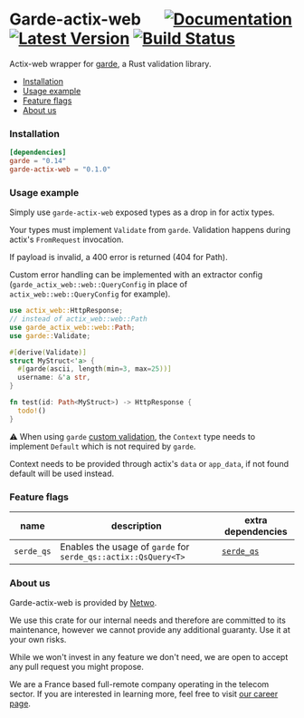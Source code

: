 # Garde-actix-web &emsp; [![Documentation]][docs.rs] [![Latest Version]][crates.io] [![Build Status]][build]


[docs.rs]: https://docs.rs/garde-actix-web/
[crates.io]: https://crates.io/crates/garde-actix-web
[build]: https://github.com/netwo-io/garde-actix-web/actions/workflows/build.yaml?branch=main
[Documentation]: https://img.shields.io/docsrs/garde-actix-web
[Latest Version]: https://img.shields.io/crates/v/garde-actix-web.svg
[Build Status]: https://github.com/netwo-io/garde-actix-web/actions/workflows/build.yaml/badge.svg?branch=main

Actix-web wrapper for [garde](https://github.com/jprochazk/garde), a Rust validation library.

- [Installation](#installation)
- [Usage example](#usage-example)
- [Feature flags](#feature-flags)
- [About us](#about-us)

### Installation

```toml
[dependencies]
garde = "0.14"
garde-actix-web = "0.1.0"
```

### Usage example

Simply use `garde-actix-web` exposed types as a drop in for actix types.

Your types must implement `Validate` from `garde`. Validation happens during actix's `FromRequest` invocation.

If payload is invalid, a 400 error is returned (404 for Path).

Custom error handling can be implemented with an extractor config (`garde_actix_web::web::QueryConfig` in place of `actix_web::web::QueryConfig` for example).

```rust
use actix_web::HttpResponse;
// instead of actix_web::web::Path
use garde_actix_web::web::Path;
use garde::Validate;

#[derive(Validate)]
struct MyStruct<'a> {
  #[garde(ascii, length(min=3, max=25))]
  username: &'a str,
}

fn test(id: Path<MyStruct>) -> HttpResponse {
  todo!()
}
```

⚠️ When using `garde` [custom validation](https://github.com/jprochazk/garde#custom-validation), the `Context` type needs to implement `Default` which is not required by `garde`.

Context needs to be provided through actix's `data` or `app_data`, if not found default will be used instead.


### Feature flags

| name       | description                                                   | extra dependencies                                                                           |
|------------|---------------------------------------------------------------|----------------------------------------------------------------------------------------------|
| `serde_qs` | Enables the usage of `garde` for `serde_qs::actix::QsQuery<T>` | [`serde_qs`](https://crates.io/crates/serde_qs)                                      |


### About us

Garde-actix-web is provided by [Netwo](https://www.netwo.io).

We use this crate for our internal needs and therefore are committed to its maintenance, however we cannot provide any additional guaranty. Use it at your own risks.

While we won't invest in any feature we don't need, we are open to accept any pull request you might propose.

We are a France based full-remote company operating in the telecom sector. If you are interested in learning more, feel free to visit [our career page](https://www.netwo.io/carriere).
